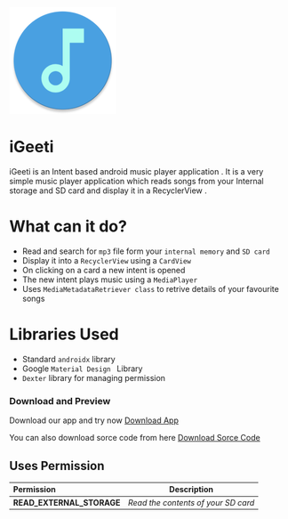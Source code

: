 ![IMG](./app/src/main/res/mipmap-xxxhdpi/ic_launcher_round.png#right)

# iGeeti
iGeeti is an Intent based android music player application .
It is a very simple music player application which reads songs from your 
Internal storage and SD card and display it in a RecyclerView .

# What can it do?

- Read and search for `mp3` file form your `internal memory` and `SD card`
- Display it into a `RecyclerView` using a `CardView`
- On clicking on a card a new intent is opened
- The new intent plays music using a `MediaPlayer`
- Uses `MediaMetadataRetriever class` to retrive details of your favourite songs

# Libraries Used

- Standard `androidx` library
- Google `Material Design ` Library
- `Dexter` library for managing permission 

### Download and Preview 

Download our app and try now
<a id="raw-url" href="https://raw.githubusercontent.com/Soumodip-Paul/iGeeti/master/app-debug.apk">Download App</a>

You can also download sorce code from here
[Download Sorce Code](https://github.com/Soumodip-Paul/iGeeti/archive/refs/heads/master.zip "Download Now")

## Uses Permission

| Permission      | Description     |
| :-----------   | :-----------:   |
| __READ_EXTERNAL_STORAGE__     | *Read the contents of your SD card*     |
